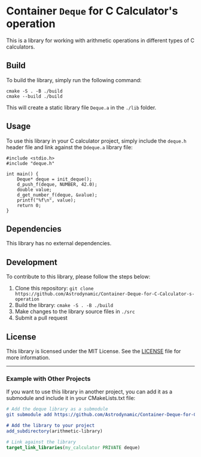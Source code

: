 # Container `Deque` for C Calculator's operation

This is a library for working with arithmetic operations in different types of C calculators.

## Build

To build the library, simply run the following command:

```
cmake -S . -B ./build
cmake --build ./build
```

This will create a static library file `Deque.a` in the `./lib` folder.

## Usage

To use this library in your C calculator project, simply include the `deque.h` header file and link against the `Ddeque.a` library file:

```
#include <stdio.h>
#include "deque.h"

int main() {
    Deque* deque = init_deque();
    d_push_f(deque, NUMBER, 42.0);
    double value;
    d_get_number_f(deque, &value);
    printf("%f\n", value);
    return 0;
}
```

## Dependencies

This library has no external dependencies.

## Development

To contribute to this library, please follow the steps below:

1. Clone this repository: `git clone https://github.com/Astrodynamic/Container-Deque-for-C-Calculator-s-operation`
2. Build the library: `cmake -S . -B ./build`
3. Make changes to the library source files in `./src`
4. Submit a pull request

## License

This library is licensed under the MIT License. See the [LICENSE](LICENSE) file for more information. 

---

### Example with Other Projects

If you want to use this library in another project, you can add it as a submodule and include it in your CMakeLists.txt file:

```cmake
# Add the deque library as a submodule
git submodule add https://github.com/Astrodynamic/Container-Deque-for-C-Calculator-s-operation

# Add the library to your project
add_subdirectory(arithmetic-library)

# Link against the library
target_link_libraries(my_calculator PRIVATE deque)
```
